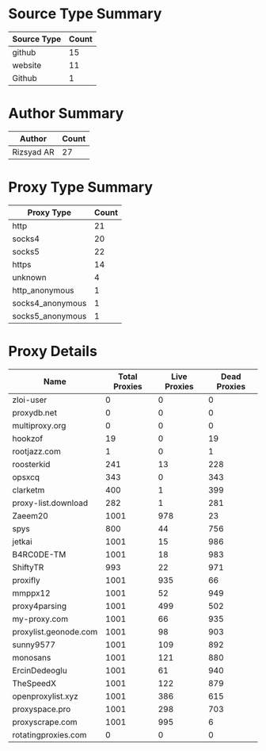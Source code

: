 # Source Type Summary

| Source Type | Count |
|-------------|-------|
| github | 15 |
| website | 11 |
| Github | 1 |


# Author Summary

| Author | Count |
|--------|-------|
| Rizsyad AR | 27 |


# Proxy Type Summary

| Proxy Type | Count |
|------------|-------|
| http | 21 |
| socks4 | 20 |
| socks5 | 22 |
| https | 14 |
| unknown | 4 |
| http_anonymous | 1 |
| socks4_anonymous | 1 |
| socks5_anonymous | 1 |


# Proxy Details

| Name | Total Proxies | Live Proxies | Dead Proxies |
|------|---------------|--------------|---------------|
| zloi-user | 0 | 0 | 0 |
| proxydb.net | 0 | 0 | 0 |
| multiproxy.org | 0 | 0 | 0 |
| hookzof | 19 | 0 | 19 |
| rootjazz.com | 1 | 0 | 1 |
| roosterkid | 241 | 13 | 228 |
| opsxcq | 343 | 0 | 343 |
| clarketm | 400 | 1 | 399 |
| proxy-list.download | 282 | 1 | 281 |
| Zaeem20 | 1001 | 978 | 23 |
| spys | 800 | 44 | 756 |
| jetkai | 1001 | 15 | 986 |
| B4RC0DE-TM | 1001 | 18 | 983 |
| ShiftyTR | 993 | 22 | 971 |
| proxifly | 1001 | 935 | 66 |
| mmppx12 | 1001 | 52 | 949 |
| proxy4parsing | 1001 | 499 | 502 |
| my-proxy.com | 1001 | 66 | 935 |
| proxylist.geonode.com | 1001 | 98 | 903 |
| sunny9577 | 1001 | 109 | 892 |
| monosans | 1001 | 121 | 880 |
| ErcinDedeoglu | 1001 | 61 | 940 |
| TheSpeedX | 1001 | 122 | 879 |
| openproxylist.xyz | 1001 | 386 | 615 |
| proxyspace.pro | 1001 | 298 | 703 |
| proxyscrape.com | 1001 | 995 | 6 |
| rotatingproxies.com | 0 | 0 | 0 |
